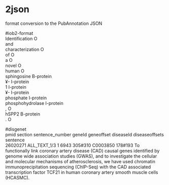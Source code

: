 # 2json
format conversion to the PubAnnotation JSON

#iob2-format<br>
Identification&#9;O<br>
and <br>
characterization  O<br>
of  O<br>
a O<br>
novel O<br>
human O<br>
sphingosine B-protein<br>
¥- I-protein<br>
1 I-protein<br>
¥- I-protein<br>
phosphate I-protein<br>
phosphohydrolase  I-protein<br>
, O<br>
hSPP2 B-protein<br>
. O<br>

#disgenet<br>
pmid	section	sentence_number	geneId	geneoffset	diseaseId	diseaseoffsets	sentence<br>
26020271	ALL_TEXT_1/3	 1	6943	305#310	C0003850	178#193	To functionally link coronary artery disease (CAD) causal genes identified by genome wide association studies (GWAS), and to investigate the cellular and molecular mechanisms of atherosclerosis, we have used chromatin immunoprecipitation sequencing (ChIP-Seq) with the CAD associated transcription factor TCF21 in human coronary artery smooth muscle cells (HCASMC).<br>
